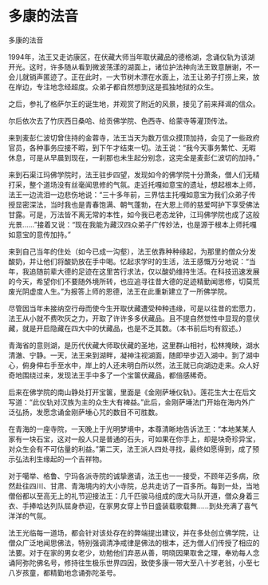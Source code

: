 # 多康的法音

多康的法音

1994年，法王又走访康区，在伏藏大师当年取伏藏品的德格湖，念诵仪轨为该湖开光。这时，许多随从看到微波荡漾的湖面上，诸位护法神向法王致意酬谢，不一会儿就销声匿迹了。正在此时，一大节树木漂在水面上，法王让弟子打捞上来，放在岸边，专注地念经超度。众弟子都自然想到这是孤独地狱的众生。

之后，参礼了格萨尔王的诞生地，并观赏了附近的风景，接见了前来拜谒的信众。

尔后依次去了竹庆西日桑哈、给贡佛学院、色西寺、给蒙寺等灌顶传法。

来到麦彭仁波切曾住持的金蓉寺，法王当天为数万信众摸顶加持，会见了一些政府官员，各种事务应接不暇，到下午才结束一切。法王说：“我今天事务繁忙、无暇休息，可是从早晨到现在，一刹那也未生起分别念，这完全是麦彭仁波切的加持。”

来到石渠江玛佛学院时，法王驻步四望，发现如今的佛学院十分萧条，僧人们无精打采，整个道场没有丝毫闻思修的气氛。走近托嘎如意宝的遗址，想起根本上师，法王一边流泪一边悲伤地说：“三十多年前，三界怙主托嘎如意宝为我们众弟子传授显密深法，当时我也是青春饱满、朝气蓬勃，在大恩上师的慈爱呵护下享受佛法甘露。可是，万法皆不离无常的本性，如今我已老态龙钟，江玛佛学院也成了这般光景……”接着又说：“现在我能为藏汉四众弟子广传妙法，也是源于根本上师托嘎如意宝的意传加持。”

来到自己当年的住处（如今已成一沟壑），法王依靠种种缘起，为那里的僧众分发酸奶，并让他们将酸奶放在手中喝。忆起求学时的生活，法王感慨万分地说：“当年，我追随前辈大德的足迹在这里苦行求法，仅以酸奶维持生活。在科技迅速发展的今天，希望你们不要随外境所转，也应追寻往昔大德的足迹精勤闻思修，切莫荒废光阴虚度人生。”为报答上师的恩德，法王在此重新建立了一所佛学院。

尽管因当年未接纳空行母而使今生开取伏藏遭受种种违缘，可是以往昔的宏愿力，法王从小就不费吹灰之力，开取了许许多多伏藏品。且不提自然觉性中显现的意伏藏，就是开启隐藏在四大中的伏藏品，也是不乏其数。（本书前后均有叙述。）

青海省的意则湖，是历代伏藏大师取伏藏的圣地，这里群山相衬，松林掩映，湖水清澈、宁静。一天，法王来到湖畔，凝神注视湖面，随即举步迈入湖中。到了湖中心，俯身伸右手至水中，岸上的人还未明白所以然，法王就已向湖边走来。众人好奇地围绕过来，发现法王手中多了一个宝箧伏藏品，都倍感稀奇。

后来在佛学院的南山静处打开宝箧，里面是《金刚萨埵仪轨》。莲花生大士在后文写道：“此仪轨对汉族为主的众生大有裨益。”此后，金刚萨埵法门开始在海内外广泛弘扬，发愿念诵金刚萨埵心咒的数目不可胜数。

在青海的一座寺院，一天晚上于光明梦境中，本尊清晰地告诉法王：“本地某某人家有一块石宝，这对一般人只是普通的石头，可如果在你手上，却是块奇珍异宝，对众生会有不可估量的利益。”第二天，法王派人四处寻找，最终如愿得到，成了预示弘法利生缘起的一个吉祥物。

对于噶举、格鲁、宁玛各派寺院的诚挚邀请，法王也一一接受，不顾年迈多病，欣然赴往四川、甘肃、青海境内的大小寺院，总共走访了一百多所。每到一处，当地僧俗都以至高无上的礼节迎接法王：几千匹骏马组成的庞大马队开道，僧众身着三衣、手捧哈达列队屈身恭迎，在家男女穿上节日盛装载歌载舞……到处充满了喜气洋洋的气氛。

法王光临每一道场，都会针对该处存在的弊端提出建议，并在多处创立佛学院，让僧众广泛地闻思佛法，特别强调清净戒律是佛法的根本，还为僧人们传授了相应的法要。对于在家的男女老少，劝勉他们弃恶从善，明晓因果取舍之理，奉劝每人念诵阿弥陀佛名号，修持往生极乐世界四因，致使多康一带大至八十岁老翁，小至七八岁孩童，都精勤地念诵弥陀圣号。

